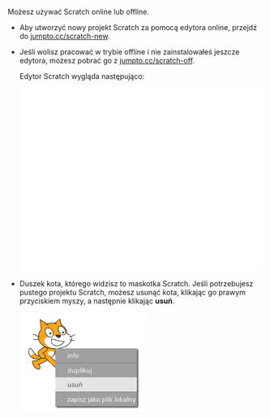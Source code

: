 Możesz używać Scratch online lub offline.

+ Aby utworzyć nowy projekt Scratch za pomocą edytora online, przejdź do <a href="http://jumpto.cc/scratch-new" target="_blank">jumpto.cc/scratch-new</a>.

+ Jeśli wolisz pracować w trybie offline i nie zainstalowałeś jeszcze edytora, możesz pobrać go z <a href="http://jumpto.cc/scratch-off" target="_blank">jumpto.cc/scratch-off</a>.
    
    Edytor Scratch wygląda następująco:
    
    ![zrzut ekranu](images/scratch-editor.png)

+ Duszek kota, którego widzisz to maskotka Scratch. Jeśli potrzebujesz pustego projektu Scratch, możesz usunąć kota, klikając go prawym przyciskiem myszy, a następnie klikając **usuń**.
    
    ![zrzut ekranu](images/delete.png)